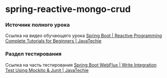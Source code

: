 # spring-reactive-mongo-crud

### Источник полного урока
Ссылка на видео обучающего урока [Spring Boot | Reactive Programming Complete Tutorials for Beginners | JavaTechie](https://www.youtube.com/watch?v=bXcFCgQsvAE)

### Раздел тестирования
Ссылка на часть тестирования [Spring Boot WebFlux | Write Integration Test Using Mockito & Junit | JavaTechie](https://www.youtube.com/watch?v=Zf7NB7yKisI)

